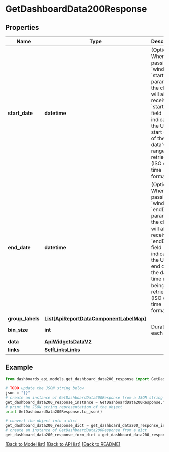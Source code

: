 # GetDashboardData200Response


## Properties
Name | Type | Description | Notes
------------ | ------------- | ------------- | -------------
**start_date** | **datetime** | (Optional) When passing &#x60;window&#x60; or &#x60;startDate&#x60; parameter,  the client will also receive the &#x60;startDate&#x60; field indicating the UTC start date of the data&#39;s time range being retrieved  (ISO date-time format). | [optional] [readonly] 
**end_date** | **datetime** | (Optional) When passing &#x60;window&#x60; or &#x60;endDate&#x60; parameter,  the client will also receive the &#x60;endDate&#x60; field indicating the UTC end date of the data&#39;s time range being retrieved  (ISO date-time format). | [optional] [readonly] 
**group_labels** | [**List[ApiReportDataComponentLabelMap]**](ApiReportDataComponentLabelMap.md) |  | [optional] 
**bin_size** | **int** | Duration of each bin. | [optional] 
**data** | [**ApiWidgetsDataV2**](ApiWidgetsDataV2.md) |  | [optional] 
**links** | [**SelfLinksLinks**](SelfLinksLinks.md) |  | [optional] 

## Example

```python
from dashboards_api.models.get_dashboard_data200_response import GetDashboardData200Response

# TODO update the JSON string below
json = "{}"
# create an instance of GetDashboardData200Response from a JSON string
get_dashboard_data200_response_instance = GetDashboardData200Response.from_json(json)
# print the JSON string representation of the object
print GetDashboardData200Response.to_json()

# convert the object into a dict
get_dashboard_data200_response_dict = get_dashboard_data200_response_instance.to_dict()
# create an instance of GetDashboardData200Response from a dict
get_dashboard_data200_response_form_dict = get_dashboard_data200_response.from_dict(get_dashboard_data200_response_dict)
```
[[Back to Model list]](../README.md#documentation-for-models) [[Back to API list]](../README.md#documentation-for-api-endpoints) [[Back to README]](../README.md)


